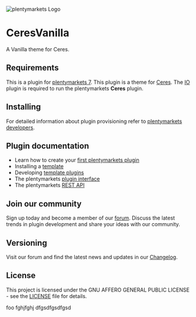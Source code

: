 

![plentymarkets Logo](http://www.plentymarkets.eu/layout/pm/images/logo/plentymarkets-logo.jpg)

# CeresVanilla

A Vanilla theme for Ceres.


## Requirements

This is a plugin for [plentymarkets 7](https://www.plentymarkets.com). This plugin is a theme for [Ceres](https://github.com/plentymarkets/plugin-io). The [IO](https://github.com/plentymarkets/plugin-ceres) plugin is required to run the plentymarkets **Ceres** plugin.

## Installing

For detailed information about plugin provisioning refer to [plentymarkets developers](https://developers.plentymarkets.com/dev-doc/basics#plugin-provisioning).

## Plugin documentation

- Learn how to create your [first plentymarkets plugin](https://developers.plentymarkets.com/tutorials/helloworld)
- Installing a [template](https://developers.plentymarkets.com/tutorials/design)
- Developing [template plugins](https://developers.plentymarkets.com/dev-doc/template-plugins)
- The plentymarkets [plugin interface](https://developers.plentymarkets.com/dev-doc/basics#introduction-interface)
- The plentymarkets [REST API](https://developers.plentymarkets.com/rest-doc/introduction)

## Join our community

Sign up today and become a member of our [forum](https://forum.plentymarkets.com/c/plugin-entwicklung). Discuss the latest trends in plugin development and share your ideas with our community.

## Versioning

Visit our forum and find the latest news and updates in our [Changelog](https://forum.plentymarkets.com/c/changelog?order=created).

## License

This project is licensed under the GNU AFFERO GENERAL PUBLIC LICENSE - see the [LICENSE](/LICENSE) file for details.

foo
fghjfghj
dfgsdfgsdfgsd
